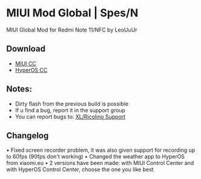 # MIUI Mod Global | Spes/N
MIUI Global Mod for Redmi Note 11/NFC by LeoUuUr

## Download
- [MIUI CC](https://drive.google.com/file/d/14XByC9Z87VCjYQ5iUiwueteKogreZZ71/view?usp=sharing)
- [HyperOS CC](https://drive.google.com/file/d/1VjldfqfAd4f2CJLrTyVfG4SFQYd8LZA_/view?usp=sharing)

## Notes:
- Dirty flash from the previous build is possible
- If u find a bug, report it in the support group
- You can report bugs to: [XL/Ricolino Support](https://t.me/XL_La)

## Changelog
• Fixed screen recorder problem, it was also given support for recording up to 60fps (90fps don't working)
• Changed the weather app to HyperOS from xiaomi.eu
• 2 versions have been made: with MIUI Control Center and with HyperOS Control Center, choose the one you like best

